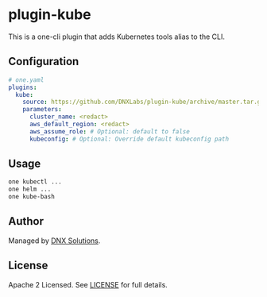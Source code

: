 # plugin-kube

This is a one-cli plugin that adds Kubernetes tools alias to the CLI.


## Configuration

```yaml
# one.yaml
plugins:
  kube:
    source: https://github.com/DNXLabs/plugin-kube/archive/master.tar.gz
    parameters:
      cluster_name: <redact>
      aws_default_region: <redact>
      aws_assume_role: # Optional: default to false
      kubeconfig: # Optional: Override default kubeconfig path
```

## Usage

```bash
one kubectl ...
one helm ...
one kube-bash
```

## Author

Managed by [DNX Solutions](https://github.com/DNXLabs).

## License

Apache 2 Licensed. See [LICENSE](https://github.com/DNXLabs/plugin-kube/blob/master/LICENSE) for full details.